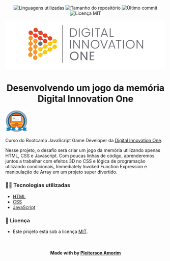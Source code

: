 <!-- Badges session -->
<p align="center">  
  <!-- languages -->
  <img src="https://img.shields.io/github/languages/count/pleiterson/game-memoria-mario-dio?style=social" alt="Linguagens utilizadas">
  <!-- repo size -->
  <img src="https://img.shields.io/github/repo-size/Pleiterson/game-memoria-mario-dio?style=social" alt="Tamanho do repositório">
  <!-- last commit -->
  <img src="https://img.shields.io/github/last-commit/Pleiterson/game-memoria-mario-dio?style=social" alt="Último commit">
  <!-- licence MIT -->
  <img src="https://img.shields.io/github/license/Pleiterson/game-memoria-mario-dio?style=social" alt="Licença MIT">
</p>

<!--Banner session-->
<p align="center">
  <img src="./src/assets/readme/banner.png" alt="DIO" title="Digital Innovation One">
</p>

<!--About session-->
<h1 align="center">Desenvolvendo um jogo da memória<br>Digital Innovation One</h1>

<img src="./src/assets/readme/badge.png" title="Badge" width="70" height="70">

Curso do Bootcamp JavaScript Game Developer da [Digital Innovation One](https://digitalinnovation.one/).

Nesse projeto, o desafio será criar um jogo da memória utilizando apenas HTML, CSS e Javascript. Com poucas linhas de código, aprenderemos juntos a trabalhar com efeitos 3D no CSS e lógica de programação utilizando condicionais, Immediately Invoked Function Expression e manipulação de Array em um projeto super divertido.

<!-- - [Projeto desenvolvido](https://game-genius.vercel.app/) -->

<!-- <p align="center"><img src="./src/assets/readme/projeto.gif" title="Jogo de Naves - DIO"></p> -->

<h3>👨‍💻 Tecnologias utilizadas</h3>

- [HTML](https://www.w3schools.com/html/)
- [CSS](https://developer.mozilla.org/pt-BR/docs/Web/CSS)
- [JavaScript](https://developer.mozilla.org/en-US/docs/Web/JavaScript)

<!--License session-->
<h3>📝 Licença</h3>

- Este projeto está sob a licença [MIT](./LICENSE).

<!--Bottom session-->
<br><h4 align=center>Made with by <a target="_blank" href="https://pleiterson.vercel.app" >Pleiterson Amorim</a></h4>